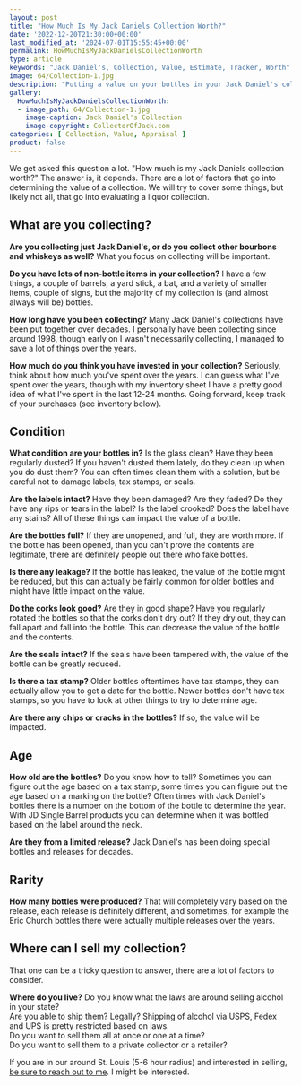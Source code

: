 ```yaml
---
layout: post
title: "How Much Is My Jack Daniels Collection Worth?"
date: '2022-12-20T21:30:00+00:00'
last_modified_at: '2024-07-01T15:55:45+00:00'
permalink: HowMuchIsMyJackDanielsCollectionWorth
type: article
keywords: "Jack Daniel's, Collection, Value, Estimate, Tracker, Worth"
image: 64/Collection-1.jpg
description: "Putting a value on your bottles in your Jack Daniel's collection, we'll help you to start to do that."
gallery:
  HowMuchIsMyJackDanielsCollectionWorth:
  - image_path: 64/Collection-1.jpg
    image-caption: Jack Daniel's Collection
    image-copyright: CollectorOfJack.com
categories: [ Collection, Value, Appraisal ]
product: false
---
```

We get asked this question a lot.  "How much is my Jack Daniels collection worth?"  The answer is, it depends.  There are a lot of factors that go into determining the value of a collection.  We will try to cover some things, but likely not all, that go into evaluating a liquor collection.

## What are you collecting?

**Are you collecting just Jack Daniel's, or do you collect other bourbons and whiskeys as well?** What you focus on collecting will be important.

**Do you have lots of non-bottle items in your collection?** I have a few things, a couple of barrels, a yard stick, a bat, and a variety of smaller items, couple of signs, but the majority of my collection is (and almost always will be) bottles.

**How long have you been collecting?** Many Jack Daniel's collections have been put together over decades. I personally have been collecting since around 1998, though early on I wasn't necessarily collecting, I managed to save a lot of things over the years.

**How much do you think you have invested in your collection?** Seriously, think about how much you've spent over the years. I can guess what I've spent over the years, though with my inventory sheet I have a pretty good idea of what I've spent in the last 12-24 months. Going forward, keep track of your purchases (see inventory below).

## Condition

**What condition are your bottles in?** Is the glass clean? Have they been regularly dusted? If you haven't dusted them lately, do they clean up when you do dust them? You can often times clean them with a solution, but be careful not to damage labels, tax stamps, or seals.

**Are the labels intact?** Have they been damaged? Are they faded? Do they have any rips or tears in the label? Is the label crooked? Does the label have any stains? All of these things can impact the value of a bottle.

**Are the bottles full?** If they are unopened, and full, they are worth more. If the bottle has been opened, than you can't prove the contents are legitimate, there are definitely people out there who fake bottles. 

**Is there any leakage?** If the bottle has leaked, the value of the bottle might be reduced, but this can actually be fairly common for older bottles and might have little impact on the value.

**Do the corks look good?** Are they in good shape? Have you regularly rotated the bottles so that the corks don't dry out? If they dry out, they can fall apart and fall into the bottle.  This can decrease the value of the bottle and the contents.

**Are the seals intact?** If the seals have been tampered with, the value of the bottle can be greatly reduced.

**Is there a tax stamp?** Older bottles oftentimes have tax stamps, they can actually allow you to get a date for the bottle. Newer bottles don't have tax stamps, so you have to look at other things to try to determine age.

**Are there any chips or cracks in the bottles?** If so, the value will be impacted.


## Age

**How old are the bottles?** Do you know how to tell? Sometimes you can figure out the age based on a tax stamp, some times you can figure out the age based on a marking on the bottle? Often times with Jack Daniel's bottles there is a number on the bottom of the bottle to determine the year. With JD Single Barrel products you can determine when it was bottled based on the label around the neck.

**Are they from a limited release?** Jack Daniel's has been doing special bottles and releases for decades. 

## Rarity

**How many bottles were produced?** That will completely vary based on the release, each release is definitely different, and sometimes, for example the Eric Church bottles there were actually multiple releases over the years.


## Where can I sell my collection?

That one can be a tricky question to answer, there are a lot of factors to consider.

**Where do you live?** 
Do you know what the laws are around selling alcohol in your state?  
Are you able to ship them? Legally? Shipping of alcohol via USPS, Fedex and UPS is pretty restricted based on laws.  
Do you want to sell them all at once or one at a time?  
Do you want to sell them to a private collector or a retailer?  

If you are in our around St. Louis (5-6 hour radius) and interested in selling, [be sure to reach out to me](/contact). I might be interested.


